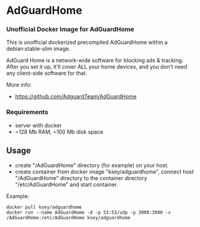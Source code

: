 # AdGuardHome
### Unofficial Docker Image for AdGuardHome
This is unofficial dockerized precompiled AdGuardHome within a debian:stable-slim image.

AdGuard Home is a network-wide software for blocking ads & tracking. After you set it up, it'll cover ALL your home devices, and you don't need any client-side software for that.

More info:
- https://github.com/AdguardTeam/AdGuardHome

### Requirements

* server with docker
* ~128 Mb RAM, ~100 Mb disk space 

## Usage

* create "/AdGuardHome" directory (for example) on your host.
* create container from docker image "ksey/adguardhome", connect host "/AdGuardHome" directory to the container directory "/etc/AdGuardHome" and start container.

Example:
```
docker pull ksey/adguardhome
docker run --name AdGuardHome -d -p 53:53/udp -p 3000:3000 -v /AdGuardHome:/etc/AdGuardHome ksey/adguardhome
```
